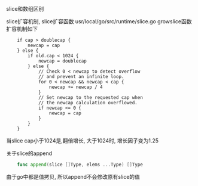 slice和数组区别

slice扩容机制, slice扩容函数
usr/local/go/src/runtime/slice.go
growslice函数 扩容机制如下
```golang
	if cap > doublecap {
		newcap = cap
	} else {
		if old.cap < 1024 {
			newcap = doublecap
		} else {
			// Check 0 < newcap to detect overflow
			// and prevent an infinite loop.
			for 0 < newcap && newcap < cap {
				newcap += newcap / 4
			}
			// Set newcap to the requested cap when
			// the newcap calculation overflowed.
			if newcap <= 0 {
				newcap = cap
			}
		}
	}

```

当slice cap小于1024是,翻倍增长, 大于1024时, 增长因子变为1.25

关于slice的append

```go
	func append(slice []Type, elems ...Type) []Type
```
由于go中都是值拷贝, 所以append不会修改原有slice的值


